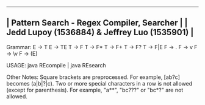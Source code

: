 -------------------------------------------------
| Pattern Search - Regex Compiler, Searcher     |
| Jedd Lupoy (1536884) & Jeffrey Luo (1535901)  |
-------------------------------------------------
Grammar:
E -> T
E -> TE
T -> F
T -> F*
T -> F+
T -> F?
T -> F|E
F -> .
F -> v
F -> \v
F -> (E)

USAGE: java REcompile <REGEX> | java REsearch <file to be searched>

Other Notes:
Square brackets are preprocessed. For example, [ab?c] becomes (a|b|\?|c).
Two or more special characters in a row is not allowed (except for parenthesis). For example, "a**", "bc???" or "bc*?" are not allowed.
